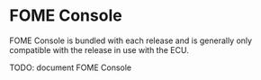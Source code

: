 # FOME Console

FOME Console is bundled with each release and is generally only compatible with the release in use with the ECU.

TODO: document FOME Console
